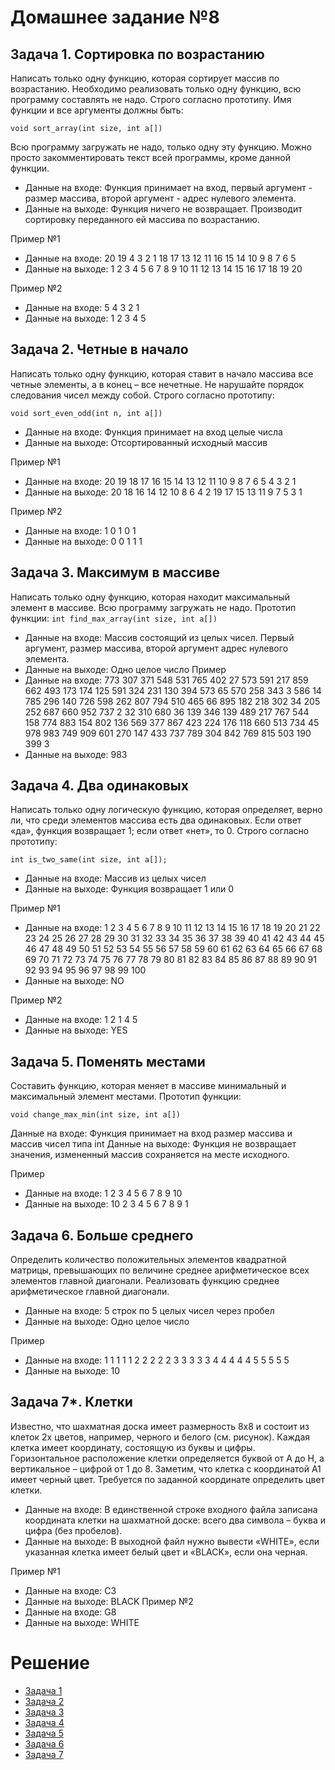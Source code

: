 # Домашнее задание №8

## Задача 1. Сортировка по возрастанию

Написать только одну функцию, которая сортирует массив по возрастанию. Необходимо реализовать только одну функцию, всю программу составлять не надо.
Строго согласно прототипу. Имя функции и все аргументы должны быть:
```
void sort_array(int size, int a[])
```
Всю программу загружать не надо, только одну эту функцию. Можно просто закомментировать текст всей программы, кроме данной функции.

- Данные на входе: Функция принимает на вход, первый аргумент - размер массива, второй аргумент - адрес нулевого элемента.
- Данные на выходе: Функция ничего не возвращает. Производит сортировку переданного ей массива по возрастанию.

Пример №1
- Данные на входе: 20 19 4 3 2 1 18 17 13 12 11 16 15 14 10 9 8 7 6 5
- Данные на выходе: 1 2 3 4 5 6 7 8 9 10 11 12 13 14 15 16 17 18 19 20

Пример №2
- Данные на входе: 5 4 3 2 1
- Данные на выходе: 1 2 3 4 5

## Задача 2. Четные в начало
Написать только одну функцию, которая ставит в начало массива все четные элементы, а в конец – все нечетные. Не нарушайте порядок следования чисел между собой. Строго согласно прототипу:
```
void sort_even_odd(int n, int a[])
```
- Данные на входе: Функция принимает на вход целые числа
- Данные на выходе: Отсортированный исходный массив

Пример №1
- Данные на входе: 20 19 18 17 16 15 14 13 12 11 10 9 8 7 6 5 4 3 2 1
- Данные на выходе: 20 18 16 14 12 10 8 6 4 2 19 17 15 13 11 9 7 5 3 1

Пример №2
- Данные на входе: 1 0 1 0 1
- Данные на выходе: 0 0 1 1 1

## Задача 3. Максимум в массивe

Написать только одну функцию, которая находит максимальный элемент в массиве. Всю программу загружать не надо.
Прототип функции: ```int find_max_array(int size, int a[])```
- Данные на входе: Массив состоящий из целых чисел. Первый аргумент, размер массива, второй аргумент адрес нулевого элемента.
- Данные на выходе: Одно целое число
Пример
- Данные на входе: 773 307 371 548 531 765 402 27 573 591 217 859
662 493 173 174 125 591 324 231 130 394 573 65 570 258 343 3 586 14 785
296 140 726 598 262 807 794 510 465 66 895 182 218 302 34 205 252 687 660
952 737 2 32 310 680 36 139 346 139 489 217 767 544 158 774 883 154 802
136 569 377 867 423 224 176 118 660 513 734 45 978 983 749 909 601 270
147 433 737 789 304 842 769 815 503 190 399 3
- Данные на выходе: 983

## Задача 4. Два одинаковых

Написать только одну логическую функцию, которая определяет, верно ли, что среди элементов массива есть два одинаковых. Если ответ «да», функция возвращает 1; если ответ «нет», то 0. Строго согласно прототипу:
```
int is_two_same(int size, int a[]);
```

- Данные на входе: Массив из целых чисел
- Данные на выходе: Функция возвращает 1 или 0

Пример №1
- Данные на входе: 1 2 3 4 5 6 7 8 9 10 11 12 13 14 15 16 17 18 19 20 21
22 23 24 25 26 27 28 29 30 31 32 33 34 35 36 37 38 39 40 41 42 43 44 45 46 47
48 49 50 51 52 53 54 55 56 57 58 59 60 61 62 63 64 65 66 67 68 69 70 71 72 73
74 75 76 77 78 79 80 81 82 83 84 85 86 87 88 89 90 91 92 93 94 95 96 97 98 99
100
- Данные на выходе: NO

Пример №2
- Данные на входе: 1 2 1 4 5
- Данные на выходе: YES

## Задача 5. Поменять местами
Составить функцию, которая меняет в массиве минимальный и максимальный элемент местами. Прототип функции:
```
void change_max_min(int size, int a[])
```

Данные на входе: Функция принимает на вход размер массива и массив чисел типа int
Данные на выходе: Функция не возвращает значения, измененный массив сохраняется на месте исходного.

Пример
- Данные на входе: 1 2 3 4 5 6 7 8 9 10
- Данные на выходе: 10 2 3 4 5 6 7 8 9 1

## Задача 6. Больше среднего
Определить количество положительных элементов квадратной матрицы, превышающих по величине среднее арифметическое всех элементов главной диагонали. Реализовать функцию среднее арифметическое главной диагонали.

- Данные на входе: 5 строк по 5 целых чисел через пробел
- Данные на выходе: Одно целое число

Пример
- Данные на входе: 1 1 1 1 1 2 2 2 2 2 3 3 3 3 3 4 4 4 4 4 5 5 5 5 5
- Данные на выходе: 10

## Задача 7*. Клетки
Известно, что шахматная доска имеет размерность 8х8 и состоит из клеток 2х цветов, например, черного и белого (см. рисунок). Каждая клетка имеет координату, состоящую из буквы и цифры. Горизонтальное расположение клетки определяется буквой от A до H, а вертикальное – цифрой от 1 до 8.
Заметим, что клетка с координатой А1 имеет черный цвет. Требуется по заданной координате определить цвет клетки.
- Данные на входе: В единственной строке входного файла записана координата клетки на шахматной доске: всего два символа – буква и цифра (без пробелов).
- Данные на выходе: В выходной файл нужно вывести «WHITE», если указанная клетка имеет белый цвет и «BLACK», если она черная.

Пример №1
- Данные на входе: C3
- Данные на выходе: BLACK
Пример №2
- Данные на входе: G8
- Данные на выходе: WHITE

# Решение

- [Задача 1](https://github.com/allseenn/c/blob/master/08.Tasks/01.c)
- [Задача 2](https://github.com/allseenn/c/blob/master/08.Tasks/02.c)
- [Задача 3](https://github.com/allseenn/c/blob/master/08.Tasks/03.c)
- [Задача 4](https://github.com/allseenn/c/blob/master/08.Tasks/04.c)
- [Задача 5](https://github.com/allseenn/c/blob/master/08.Tasks/05.c)
- [Задача 6](https://github.com/allseenn/c/blob/master/08.Tasks/06.c)
- [Задача 7](https://github.com/allseenn/c/blob/master/08.Tasks/07.c)